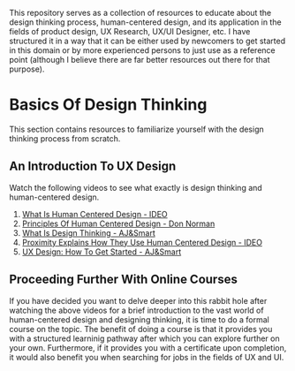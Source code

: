This repository serves as a collection of resources to educate about the design thinking process, human-centered design, and its application in the fields of product design, UX Research, UX/UI Designer, etc. I have structured it in a way that it can be either used by newcomers to get started in this domain or by more experienced persons to just use as a reference point (although I believe there are far better resources out there for that purpose).

# Basics Of Design Thinking
This section contains resources to familiarize yourself with the design thinking process from scratch.
## An Introduction To UX Design
Watch the following videos to see what exactly is design thinking and human-centered design.
1. [What Is Human Centered Design - IDEO](https://www.youtube.com/watch?v=musmgKEPY2o)
2. [Principles Of Human Centered Design - Don Norman](https://www.youtube.com/watch?v=rmM0kRf8Dbk)
3. [What Is Design Thinking - AJ&Smart](https://www.youtube.com/watch?v=gHGN6hs2gZY&t=506s)
4. [Proximity Explains How They Use Human Centered Design - IDEO](https://www.youtube.com/watch?v=_MpsQt3iqlM&t=61s)
5. [UX Design: How To Get Started - AJ&Smart](https://www.youtube.com/watch?v=t0aCoqXKFOU)

## Proceeding Further With Online Courses
If you have decided you want to delve deeper into this rabbit hole after watching the above videos for a brief introduction to the vast world of human-centered design and designing thinking, it is time to do a formal course on the topic. The benefit of doing a course is that it provides you with a structured learninig pathway after which you can explore further on your own. Furthermore, if it provides you with a certificate upon completion, it would also benefit you when searching for jobs in the fields of UX and UI.
